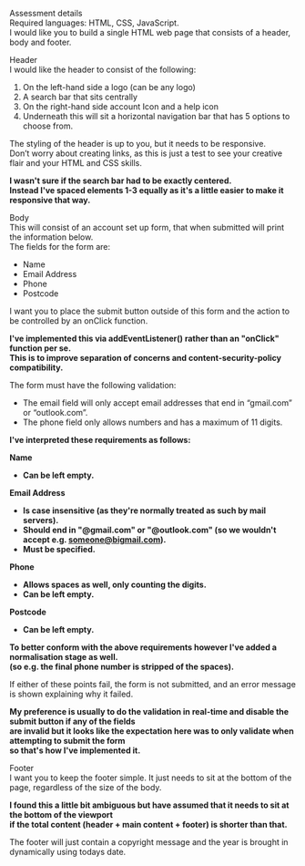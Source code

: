 Assessment details  
Required languages: HTML, CSS, JavaScript.  
I would like you to build a single HTML web page that consists of a header, body and footer.

Header  
I would like the header to consist of the following:
1. On the left-hand side a logo (can be any logo)
2. A search bar that sits centrally
3. On the right-hand side account Icon and a help icon
4. Underneath this will sit a horizontal navigation bar that has 5 options to choose from.

The styling of the header is up to you, but it needs to be responsive.  
Don’t worry about creating links, as this is just a test to see your creative flair and your HTML and CSS skills.

**I wasn't sure if the search bar had to be exactly centered.**  
**Instead I've spaced elements 1-3 equally as it's a little easier to make it responsive that way.**

Body  
This will consist of an account set up form, that when submitted will print the information below.  
The fields for the form are:
- Name
- Email Address
- Phone
- Postcode

I want you to place the submit button outside of this form and the action to be controlled by an onClick function.

**I've implemented this via addEventListener() rather than an "onClick" function per se.**  
**This is to improve separation of concerns and content-security-policy compatibility.**

The form must have the following validation:  
- The email field will only accept email addresses that end in “gmail.com” or “outlook.com”.
- The phone field only allows numbers and has a maximum of 11 digits.

**I've interpreted these requirements as follows:**  

**Name**
- **Can be left empty.**

**Email Address**  
- **Is case insensitive (as they're normally treated as such by mail servers).**
- **Should end in "@gmail.com" or "@outlook.com" (so we wouldn't accept e.g. someone@bigmail.com).**
- **Must be specified.**

**Phone**  
- **Allows spaces as well, only counting the digits.**
- **Can be left empty.**

**Postcode**
- **Can be left empty.**

**To better conform with the above requirements however I've added a normalisation stage as well.**  
**(so e.g. the final phone number is stripped of the spaces).**

If either of these points fail, the form is not submitted, and an error message is shown explaining
why it failed.

**My preference is usually to do the validation in real-time and disable the submit button if any of the fields**  
**are invalid but it looks like the expectation here was to only validate when attempting to submit the form**  
**so that's how I've implemented it.**  

Footer  
I want you to keep the footer simple. It just needs to sit at the bottom of the page, regardless of the
size of the body.

**I found this a little bit ambiguous but have assumed that it needs to sit at the bottom of the viewport**  
**if the total content (header + main content + footer) is shorter than that.**

The footer will just contain a copyright message and the year is brought in
dynamically using todays date.